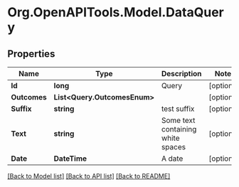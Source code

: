 # Org.OpenAPITools.Model.DataQuery

## Properties

Name | Type | Description | Notes
------------ | ------------- | ------------- | -------------
**Id** | **long** | Query | [optional] 
**Outcomes** | **List&lt;Query.OutcomesEnum&gt;** |  | [optional] 
**Suffix** | **string** | test suffix | [optional] 
**Text** | **string** | Some text containing white spaces | [optional] 
**Date** | **DateTime** | A date | [optional] 

[[Back to Model list]](../README.md#documentation-for-models) [[Back to API list]](../README.md#documentation-for-api-endpoints) [[Back to README]](../README.md)

